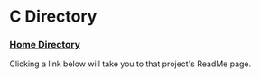 # C Directory

### [Home Directory](/CodeLanguages/ReadMe.md)

Clicking a link below will take you to that project's ReadMe page.
